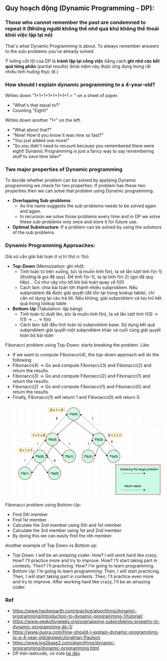 ## Quy hoạch động (Dynamic Programming - DP):

### **Those who cannot remember the past are condemned to repeat it** (Những người không thể nhớ quá khứ không thể thoái khỏi việc lặp lại nó)

That's what Dynamic Programming is about. To always remember answers to the sub-problems you've already solved

Ý tưởng cốt lõi của DP là **tránh lặp lại công việc** bằng cách **ghi nhớ các kết quả từng phần** (partial results) (khái niệm này được ứng dụng trong rất nhiều tình huống thực tế.)

### How should I explain dynamic programming to a 4-year-old?

Writes down "1+1+1+1+1+1+1+1 = " on a sheet of paper.

- "What's that equal to?"
- Counting "Eight!"

Writes down another "1+" on the left.

- "What about that?"
- "Nine! How'd you know it was nine so fast?"
- "You just added one more!"
- "So you didn't need to recount because you remembered there were eight! Dynamic Programming is just a fancy way to say remembering stuff to save time later!"

### Two major properties of Dynamic programming

To decide whether problem can be solved by applying Dynamic programming we check for two properties. If problem has these two properties then we can solve that problem using Dynamic programming.

- **Overlapping Sub-problems**:
  - As the name suggests the sub-problems needs to be solved again and again.
  - In recursion we solve those problems every time and in DP we solve these sub-problems only once and store it for future use.
- **Optimal Substructure**: If a problem can be solved by using the solutions of the sub problems.

### Dynamic Programming Approaches:

Giả sử cần giải bài toán ở vị trí thứ n: f(n)

- **Top-Down** (Memoization: ghi nhớ):
  - Tính toán từ trên xuống, tức là muốn tính f(n), ta sẽ lần lượt tính f(n-1) (thường là gọi đệ quy). Để tính f(n-1), ta lại tính f(n-2) (gọi đệ quy tiếp)... Cứ như vậy cho tới khi bài toán quay về f(0)
  - Cách làm: chia bài toán lớn thành nhiều subproblem. Nếu subproblem đã được giải quyết (đã tồn tại trong lookup table), chỉ cần sử dụng lại câu trả lời. Nếu không, giải subproblem và lưu trữ kết quả trong lookup table
- **Bottom-Up** (Tabulation: lập bảng):
  - Tính toán từ dưới lên, tức là muốn tính f(n), ta sẽ lần lượt tính f(0) -> f(1) -> ... -> f(n)
  - Cách làm: bắt đầu tính toán từ subproblem base. Sử dụng kết quả subproblem giải quyết một subproblem khác và cuối cùng giải quyết toàn bộ bài toán

Fibonacci problem using Top-Down: starts breaking the problem. Like:

- If we want to compute Fibonacci(4), the top-down approach will do the following
- Fibonacci(4) -> Go and compute Fibonacci(3) and Fibonacci(2) and return the results.
- Fibonacci(3) -> Go and compute Fibonacci(2) and Fibonacci(1) and return the results.
- Fibonacci(2) -> Go and compute Fibonacci(1) and Fibonacci(0) and return the results.
- Finally, Fibonacci(1) will return 1 and Fibonacci(0) will return 0.

![top-down-fib](./top-down-fib.png)

Fibonacci problem using Bottom-Up:

- Find 0th member
- Find 1st member
- Calculate the 2nd member using 0th and 1st member
- Calculate the 3rd member using 1st and 2nd member
- By doing this we can easily find the nth member.

Another example of Top Down vs Bottom up:

- Top Down: I will be an amazing coder. How? I will work hard like crazy. How? I'll practice more and try to improve. How? I'll start taking part in contests. Then? I'll practicing. How? I'm going to learn programming.
- Bottom Up: I'm going to learn programming. Then, I will start practicing. Then, I will start taking part in contests. Then, I'll practice even more and try to improve. After working hard like crazy, I'll be an amazing coder.

### Ref

- https://www.hackerearth.com/practice/algorithms/dynamic-programming/introduction-to-dynamic-programming-1/tutorial/
- https://www.geeksforgeeks.org/overlapping-subproblems-property-in-dynamic-programming-dp-1/
- https://www.quora.com/How-should-I-explain-dynamic-programming-to-a-4-year-old/answer/Jonathan-Paulson
- https://www.log2base2.com/algorithms/dynamic-programming/dynamic-programming.html
- DP trên leetcode, có note [tại đây](../../practice/leetcode/README.md#10-dynamic-programming)
